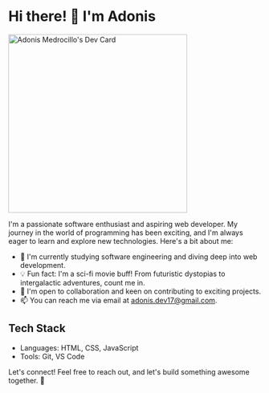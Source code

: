 # Hi there! 👋 I'm Adonis

<a href="https://app.daily.dev/adonis_dev17"><img src="https://api.daily.dev/devcards/v2/5AwgkbJ457b6HUpTl9Z1y.png?type=default&r=ro3" width="356" alt="Adonis Medrocillo's Dev Card"/></a>

I'm a passionate software enthusiast and aspiring web developer. My journey in the world of programming has been exciting, and I'm always eager to learn and explore new technologies. Here's a bit about me:

- 🌱 I'm currently studying software engineering and diving deep into web development.
- 💡 Fun fact: I'm a sci-fi movie buff! From futuristic dystopias to intergalactic adventures, count me in.
- 🤝 I'm open to collaboration and keen on contributing to exciting projects.
- 📫 You can reach me via email at adonis.dev17@gmail.com.

## Tech Stack

- Languages: HTML, CSS, JavaScript
- Tools: Git, VS Code

Let's connect! Feel free to reach out, and let's build something awesome together. 🌟

<!---
adonis-dev17/adonis-dev17 is a ✨ special ✨ repository because its `README.md` (this file) appears on your GitHub profile.
You can click the Preview link to take a look at your changes.
--->
